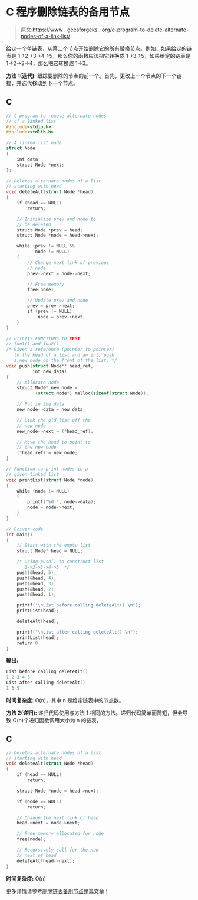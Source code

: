 # C 程序删除链表的备用节点

> 原文:[https://www . geesforgeks . org/c-program-to-delete-alternate-nodes-of-a-link-list/](https://www.geeksforgeeks.org/c-program-to-delete-alternate-nodes-of-a-linked-list/)

给定一个单链表，从第二个节点开始删除它的所有替换节点。例如，如果给定的链表是 1->2->3->4->5，那么你的函数应该把它转换成 1->3->5，如果给定的链表是 1->2->3->4，那么把它转换成 1->3。

**方法 1(迭代):**
跟踪要删除的节点的前一个。首先，更改上一个节点的下一个链接，并迭代移动到下一个节点。

## C

```cpp
// C program to remove alternate nodes 
// of a linked list
#include<stdio.h>
#include<stdlib.h>

// A linked list node 
struct Node
{
    int data;
    struct Node *next;
};

// Deletes alternate nodes of a list 
// starting with head 
void deleteAlt(struct Node *head)
{
    if (head == NULL)
        return;

    // Initialize prev and node to 
    // be deleted 
    struct Node *prev = head;
    struct Node *node = head->next;

    while (prev != NULL && 
           node != NULL)
    {
        // Change next link of previous 
        // node 
        prev->next = node->next;

        // Free memory 
        free(node);

        // Update prev and node 
        prev = prev->next;
        if (prev != NULL)
            node = prev->next;
    }
}

// UTILITY FUNCTIONS TO TEST 
// fun1() and fun2() 
/* Given a reference (pointer to pointer) 
   to the head of a list and an int, push 
   a new node on the front of the list. */
void push(struct Node** head_ref, 
          int new_data)
{
    // Allocate node  
    struct Node* new_node =
           (struct Node*) malloc(sizeof(struct Node));

    // Put in the data  
    new_node->data = new_data;

    // Link the old list off the 
    // new node 
    new_node->next = (*head_ref);

    // Move the head to point to 
    // the new node 
    (*head_ref) = new_node;
}

// Function to print nodes in a 
// given linked list 
void printList(struct Node *node)
{
    while (node != NULL)
    {
        printf("%d ", node->data);
        node = node->next;
    }
}

// Driver code
int main()
{
    // Start with the empty list 
    struct Node* head = NULL;

    /* Using push() to construct list
       1->2->3->4->5  */
    push(&head, 5);
    push(&head, 4);
    push(&head, 3);
    push(&head, 2);
    push(&head, 1);

    printf("\nList before calling deleteAlt() \n");
    printList(head);

    deleteAlt(head);

    printf("\nList after calling deleteAlt() \n");
    printList(head);
    return 0;
}
```

**输出:**

```cpp
List before calling deleteAlt() 
1 2 3 4 5 
List after calling deleteAlt() 
1 3 5 
```

**时间复杂度:** O(n)，其中 n 是给定链表中的节点数。

**方法 2(递归):**
递归代码使用与方法 1 相同的方法。递归代码简单而简短，但会导致 O(n)个递归函数调用大小为 n 的链表。

## C

```cpp
// Deletes alternate nodes of a list 
// starting with head 
void deleteAlt(struct Node *head)
{
    if (head == NULL)
        return;

    struct Node *node = head->next;

    if (node == NULL)
        return;

    // Change the next link of head 
    head->next = node->next;

    // Free memory allocated for node 
    free(node);

    // Recursively call for the new 
    // next of head 
    deleteAlt(head->next);
}
```

**时间复杂度:** O(n)

更多详情请参考[删除链表备用节点](https://www.geeksforgeeks.org/delete-alternate-nodes-of-a-linked-list/)整篇文章！